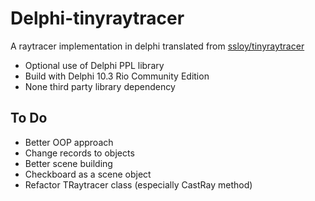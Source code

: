 # Delphi-tinyraytracer
A raytracer implementation in delphi translated from [ssloy/tinyraytracer](https://github.com/ssloy/tinyraytracer/wiki/Part-1:-understandable-raytracing)

- Optional use of Delphi PPL library
- Build with Delphi 10.3 Rio Community Edition 
- None third party library dependency

## To Do
- Better OOP approach
- Change records to objects
- Better scene building
- Checkboard as a scene object
- Refactor TRaytracer class (especially CastRay method)
